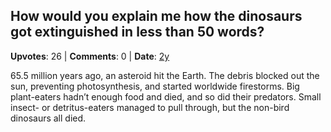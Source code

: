 ## How would you explain me how the dinosaurs got extinguished in less than 50 words?
    
**Upvotes**: 26 | **Comments**: 0 | **Date**: [2y](https://www.quora.com/How-would-you-explain-me-how-the-dinosaurs-got-extinguished-in-less-than-50-words/answer/Gary-Meaney)

65.5 million years ago, an asteroid hit the Earth. The debris blocked out the sun, preventing photosynthesis, and started worldwide firestorms. Big plant-eaters hadn’t enough food and died, and so did their predators. Small insect- or detritus-eaters managed to pull through, but the non-bird dinosaurs all died.

